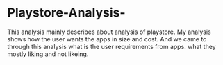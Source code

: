 # Playstore-Analysis-
This analysis mainly describes about analysis of playstore. My analysis shows how the user wants the apps in size and cost. And we came to through this analysis what is the user requirements from apps. what they mostly liking and not likeing.
